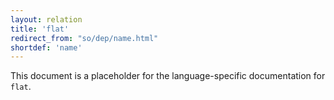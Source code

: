```yaml
---
layout: relation
title: 'flat'
redirect_from: "so/dep/name.html"
shortdef: 'name'
---
```


This document is a placeholder for the language-specific documentation
for `flat`.
